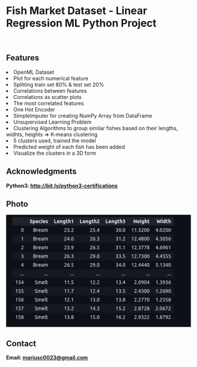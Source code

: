 <h1> Fish Market Dataset - Linear Regression ML Python Project</h1>
<br>
<h2>Features</h2>
<li>OpenML Dataset</li>
<li>Plot for each numerical feature</li>
<li>Splitting train set 80% & test set 20%</li>
<li>Correlations between features</li>
<li>Correlations as scatter plots</li>
<li>The most correlated features</li>
<li>One Hot Encoder</li>
<li>SimpleImputer for creating NumPy Array from DataFrame</li>
<li>Unsupervised Learning Problem</li>
<li>Clustering Algorithms to group similar fishes based on their lengths, widhts, heights => K-means clustering</li>
<li>5 clusters used, trained the model</li>
<li>Predicted weight of each fish has been added</li>
<li>Visualize the clusters in a 3D form</li>
<h2>Acknowledgments</h2>

<b> Python3: http://bit.ly/python3-certifications <b>
<br>


<h2>Photo</h2>
<img src="photo.png">
<br>


<h2>Contact</h2>

<b> Email: mariusc0023@gmail.com </b>
